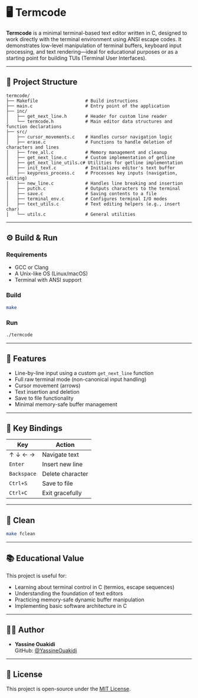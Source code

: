 # 🖥️ Termcode

**Termcode** is a minimal terminal-based text editor written in C, designed to work directly with the terminal environment using ANSI escape codes. It demonstrates low-level manipulation of terminal buffers, keyboard input processing, and text rendering—ideal for educational purposes or as a starting point for building TUIs (Terminal User Interfaces).

---

## 📁 Project Structure

```
termcode/
├── Makefile                  # Build instructions
├── main.c                    # Entry point of the application
├── inc/
│   ├── get_next_line.h       # Header for custom line reader
│   └── termcode.h            # Main editor data structures and function declarations
├── src/
│   ├── cursor_movements.c    # Handles cursor navigation logic
│   ├── erase.c               # Functions to handle deletion of characters and lines
│   ├── free_all.c            # Memory management and cleanup
│   ├── get_next_line.c       # Custom implementation of getline
│   ├── get_next_line_utils.c# Utilities for getline implementation
│   ├── init_text.c           # Initializes editor's text buffer
│   ├── keypress_process.c    # Processes key inputs (navigation, editing)
│   ├── new_line.c            # Handles line breaking and insertion
│   ├── putch.c               # Outputs characters to the terminal
│   ├── save.c                # Saving contents to a file
│   ├── terminal_env.c        # Configures terminal I/O modes
│   ├── text_utils.c          # Text editing helpers (e.g., insert char)
│   └── utils.c               # General utilities
```

---

## ⚙️ Build & Run

### Requirements
- GCC or Clang
- A Unix-like OS (Linux/macOS)
- Terminal with ANSI support

### Build

```bash
make
```

### Run

```bash
./termcode
```

---

## 🧠 Features

- Line-by-line input using a custom `get_next_line` function
- Full raw terminal mode (non-canonical input handling)
- Cursor movement (arrows)
- Text insertion and deletion
- Save to file functionality
- Minimal memory-safe buffer management

---

## 📌 Key Bindings

| Key         | Action               |
|-------------|----------------------|
| ↑ ↓ ← →     | Navigate text        |
| `Enter`     | Insert new line      |
| `Backspace` | Delete character     |
| `Ctrl+S`    | Save to file         |
| `Ctrl+C`    | Exit gracefully      |

---

## 🧼 Clean

```bash
make fclean
```

---

## 📚 Educational Value

This project is useful for:

- Learning about terminal control in C (termios, escape sequences)
- Understanding the foundation of text editors
- Practicing memory-safe dynamic buffer manipulation
- Implementing basic software architecture in C

---

## 👨‍💻 Author

- **Yassine Ouakidi**  
  GitHub: [@YassineOuakidi](https://github.com/YassineOuakidi)

---

## 📄 License

This project is open-source under the [MIT License](LICENSE).
